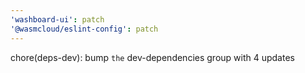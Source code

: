 ```yaml
---
'washboard-ui': patch
'@wasmcloud/eslint-config': patch
---
```


chore(deps-dev): bump `the` dev-dependencies group with 4 updates
